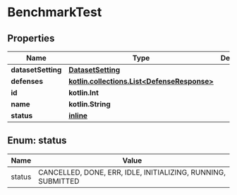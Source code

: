 
# BenchmarkTest

## Properties
Name | Type | Description | Notes
------------ | ------------- | ------------- | -------------
**datasetSetting** | [**DatasetSetting**](DatasetSetting.md) |  |  [optional]
**defenses** | [**kotlin.collections.List&lt;DefenseResponse&gt;**](DefenseResponse.md) |  |  [optional]
**id** | **kotlin.Int** |  |  [optional]
**name** | **kotlin.String** |  |  [optional]
**status** | [**inline**](#Status) |  |  [optional]


<a name="Status"></a>
## Enum: status
Name | Value
---- | -----
status | CANCELLED, DONE, ERR, IDLE, INITIALIZING, RUNNING, SUBMITTED



